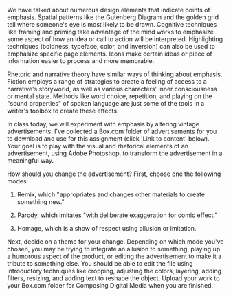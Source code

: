 We have talked about numerous design elements that indicate points of emphasis. Spatial patterns like the Gutenberg Diagram and the golden grid tell where someone's eye is most likely to be drawn. Cognitive techniques like framing and priming take advantage of the mind works to emphasize some aspect of how an idea or call to action will be interpreted. Highlighting techniques (boldness, typeface, color, and inversion) can also be used to emphasize specific page elements. Icons make certain ideas or piece of information easier to process and more memorable.

Rhetoric and narrative theory have similar ways of thinking about emphasis. Fiction employs a range of strategies to create a feeling of access to a narrative's storyworld, as well as various characters' inner consciousness or mental state. Methods like word choice, repetition, and playing on the "sound  properties" of spoken language are just some of the tools in a writer's toolbox to create these effects.

In class today, we will experiment with emphasis by altering vintage advertisements. I've collected  a Box.com folder of advertisements for you to download and use for this assignment (click 'Link to content' below). Your goal is to play with the visual and rhetorical elements of an advertisement, using Adobe Photoshop, to transform the advertisement in a meaningful way. 

How should you change the advertisement? First, choose one the following modes:

1. Remix, which "appropriates and changes other materials to create something new." 

2. Parody, which imitates "with deliberate exaggeration for comic effect." 

3. Homage, which is a show of respect using allusion or imitation. 

Next, decide on a theme for your change. Depending on which mode you've chosen, you may be trying to integrate an allusion to something, playing up a humorous aspect of the product, or editing the advertisement to make it a tribute to something else. You should be able to edit the file using introductory techniques like cropping, adjusting the colors, layering, adding filters, resizing, and adding text to reshape the object. Upload your work to your Box.com folder for Composing Digital Media when you are finished.

